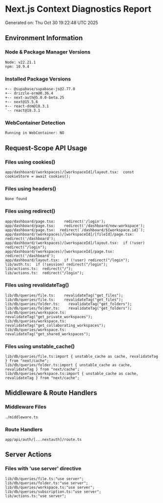 # Next.js Context Diagnostics Report

Generated on: Thu Oct 30 19:22:48 UTC 2025

## Environment Information

### Node & Package Manager Versions
```
Node: v22.21.1
npm: 10.9.4
```

### Installed Package Versions
```
+-- @supabase/supabase-js@2.77.0
+-- drizzle-orm@0.36.4
+-- next-auth@5.0.0-beta.25
+-- next@15.5.6
+-- react-dom@18.3.1
`-- react@18.3.1
```

### WebContainer Detection
```
Running in WebContainer: NO
```

## Request-Scope API Usage

### Files using cookies()
```
app/dashboard/(workspaces)/[workspaceId]/layout.tsx:  const cookieStore = await cookies();
```

### Files using headers()
```
None found
```

### Files using redirect()
```
app/dashboard/page.tsx:    redirect('/login');
app/dashboard/page.tsx:    redirect('/dashboard/new-workspace');
app/dashboard/page.tsx:  redirect(`/dashboard/${workspace.id}`);
app/dashboard/(workspaces)/[workspaceId]/[fileId]/page.tsx:    redirect('/dashboard');
app/dashboard/(workspaces)/[workspaceId]/layout.tsx:  if (!user) redirect("/login");
app/dashboard/(workspaces)/[workspaceId]/page.tsx:    redirect('/dashboard');
app/dashboard/layout.tsx:  if (!user) redirect("/login");
lib/auth.ts:  if (!session) redirect("/login");
lib/actions.ts:  redirect("/");
lib/actions.ts:  redirect("/login");
```

### Files using revalidateTag()
```
lib/db/queries/file.ts:    revalidateTag("get_files");
lib/db/queries/file.ts:    revalidateTag("get_files");
lib/db/queries/folder.ts:    revalidateTag("get_folders");
lib/db/queries/folder.ts:    revalidateTag("get_folders");
lib/db/queries/workspace.ts:    revalidateTag("get_private_workspaces");
lib/db/queries/workspace.ts:    revalidateTag("get_collaborating_workspaces");
lib/db/queries/workspace.ts:    revalidateTag("get_shared_workspaces");
```

### Files using unstable_cache()
```
lib/db/queries/file.ts:import { unstable_cache as cache, revalidateTag } from "next/cache";
lib/db/queries/folder.ts:import { unstable_cache as cache, revalidateTag } from "next/cache";
lib/db/queries/workspace.ts:import { unstable_cache as cache, revalidateTag } from "next/cache";
```

## Middleware & Route Handlers

### Middleware Files
```
./middleware.ts
```

### Route Handlers
```
app/api/auth/[...nextauth]/route.ts
```

## Server Actions

### Files with 'use server' directive
```
lib/db/queries/file.ts:"use server";
lib/db/queries/folder.ts:"use server";
lib/db/queries/workspace.ts:"use server";
lib/db/queries/subscription.ts:"use server";
lib/actions.ts:"use server";
```

